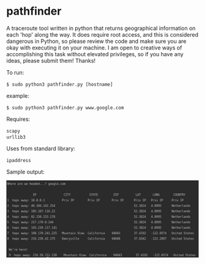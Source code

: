 # pathfinder
A traceroute tool written in python that returns geographical information on each 'hop' along the way.
It does require root access, and this is considered dangerous in Python, so please review the code and
make sure you are okay with executing it on your machine. I am open to creative ways of accomplishing this
task without elevated privileges, so if you have any ideas, please submit them! Thanks!

To run:
```
$ sudo python3 pathfinder.py [hostname]
```
example:
```
$ sudo python3 pathfinder.py www.google.com
```
Requires:
```
scapy
urllib3
```
Uses from standard library:
```
ipaddress
```

Sample output:

![alt text](https://github.com/mcorybillington/pathfinder/blob/master/images/pathfinder.jpeg)